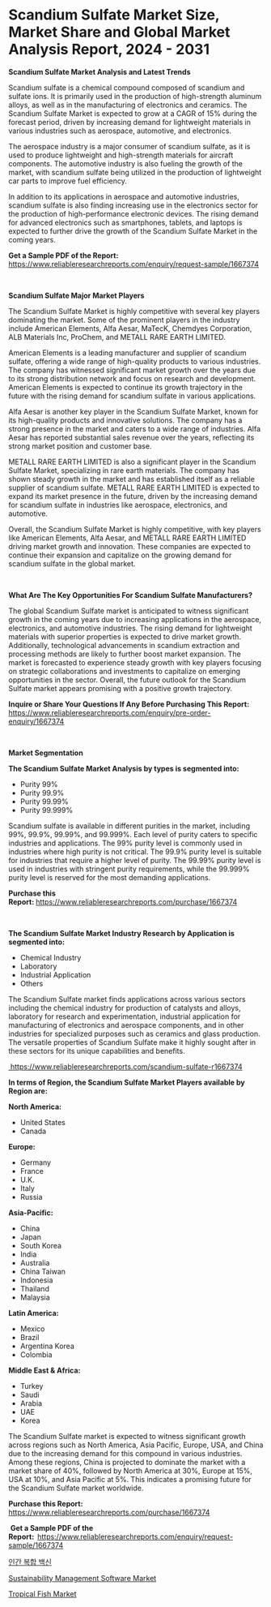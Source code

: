 <p><h1>Scandium Sulfate Market Size, Market Share and Global Market Analysis Report, 2024 - 2031</h1></p><p><strong>Scandium Sulfate Market Analysis and Latest Trends</strong></p>
<p><p>Scandium sulfate is a chemical compound composed of scandium and sulfate ions. It is primarily used in the production of high-strength aluminum alloys, as well as in the manufacturing of electronics and ceramics. The Scandium Sulfate Market is expected to grow at a CAGR of 15% during the forecast period, driven by increasing demand for lightweight materials in various industries such as aerospace, automotive, and electronics.</p><p>The aerospace industry is a major consumer of scandium sulfate, as it is used to produce lightweight and high-strength materials for aircraft components. The automotive industry is also fueling the growth of the market, with scandium sulfate being utilized in the production of lightweight car parts to improve fuel efficiency.</p><p>In addition to its applications in aerospace and automotive industries, scandium sulfate is also finding increasing use in the electronics sector for the production of high-performance electronic devices. The rising demand for advanced electronics such as smartphones, tablets, and laptops is expected to further drive the growth of the Scandium Sulfate Market in the coming years.</p></p>
<p><strong>Get a Sample PDF of the Report:&nbsp;</strong> <a href="https://www.reliableresearchreports.com/enquiry/request-sample/1667374">https://www.reliableresearchreports.com/enquiry/request-sample/1667374</a></p>
<p>&nbsp;</p>
<p><strong>Scandium Sulfate Major Market Players</strong></p>
<p><p>The Scandium Sulfate Market is highly competitive with several key players dominating the market. Some of the prominent players in the industry include American Elements, Alfa Aesar, MaTecK, Chemdyes Corporation, ALB Materials Inc, ProChem, and METALL RARE EARTH LIMITED.</p><p>American Elements is a leading manufacturer and supplier of scandium sulfate, offering a wide range of high-quality products to various industries. The company has witnessed significant market growth over the years due to its strong distribution network and focus on research and development. American Elements is expected to continue its growth trajectory in the future with the rising demand for scandium sulfate in various applications.</p><p>Alfa Aesar is another key player in the Scandium Sulfate Market, known for its high-quality products and innovative solutions. The company has a strong presence in the market and caters to a wide range of industries. Alfa Aesar has reported substantial sales revenue over the years, reflecting its strong market position and customer base.</p><p>METALL RARE EARTH LIMITED is also a significant player in the Scandium Sulfate Market, specializing in rare earth materials. The company has shown steady growth in the market and has established itself as a reliable supplier of scandium sulfate. METALL RARE EARTH LIMITED is expected to expand its market presence in the future, driven by the increasing demand for scandium sulfate in industries like aerospace, electronics, and automotive.</p><p>Overall, the Scandium Sulfate Market is highly competitive, with key players like American Elements, Alfa Aesar, and METALL RARE EARTH LIMITED driving market growth and innovation. These companies are expected to continue their expansion and capitalize on the growing demand for scandium sulfate in the global market.</p></p>
<p>&nbsp;</p>
<p><strong>What Are The Key Opportunities For Scandium Sulfate Manufacturers?</strong></p>
<p><p>The global Scandium Sulfate market is anticipated to witness significant growth in the coming years due to increasing applications in the aerospace, electronics, and automotive industries. The rising demand for lightweight materials with superior properties is expected to drive market growth. Additionally, technological advancements in scandium extraction and processing methods are likely to further boost market expansion. The market is forecasted to experience steady growth with key players focusing on strategic collaborations and investments to capitalize on emerging opportunities in the sector. Overall, the future outlook for the Scandium Sulfate market appears promising with a positive growth trajectory.</p></p>
<p><strong>Inquire or Share Your Questions If Any Before Purchasing This Report:</strong> <a href="https://www.reliableresearchreports.com/enquiry/pre-order-enquiry/1667374">https://www.reliableresearchreports.com/enquiry/pre-order-enquiry/1667374</a></p>
<p>&nbsp;</p>
<p><strong>Market Segmentation</strong></p>
<p><strong>The Scandium Sulfate Market Analysis by types is segmented into:</strong></p>
<p><ul><li>Purity 99%</li><li>Purity 99.9%</li><li>Purity 99.99%</li><li>Purity 99.999%</li></ul></p>
<p><p>Scandium sulfate is available in different purities in the market, including 99%, 99.9%, 99.99%, and 99.999%. Each level of purity caters to specific industries and applications. The 99% purity level is commonly used in industries where high purity is not critical. The 99.9% purity level is suitable for industries that require a higher level of purity. The 99.99% purity level is used in industries with stringent purity requirements, while the 99.999% purity level is reserved for the most demanding applications.</p></p>
<p><strong>Purchase this Report:&nbsp;</strong><a href="https://www.reliableresearchreports.com/purchase/1667374">https://www.reliableresearchreports.com/purchase/1667374</a></p>
<p>&nbsp;</p>
<p><strong>The Scandium Sulfate Market Industry Research by Application is segmented into:</strong></p>
<p><ul><li>Chemical Industry</li><li>Laboratory</li><li>Industrial Application</li><li>Others</li></ul></p>
<p><p>The Scandium Sulfate market finds applications across various sectors including the chemical industry for production of catalysts and alloys, laboratory for research and experimentation, industrial application for manufacturing of electronics and aerospace components, and in other industries for specialized purposes such as ceramics and glass production. The versatile properties of Scandium Sulfate make it highly sought after in these sectors for its unique capabilities and benefits.</p></p>
<p><a href="https://www.reliableresearchreports.com/scandium-sulfate-r1667374">&nbsp;https://www.reliableresearchreports.com/scandium-sulfate-r1667374</a></p>
<p><strong>In terms of Region, the Scandium Sulfate Market Players available by Region are:</strong></p>
<p>
    <p> <strong> North America: </strong>
        <ul>
            <li>United States</li>
            <li>Canada</li>
        </ul>
        </p> 
    <p> <strong> Europe: </strong>
        <ul>
            <li>Germany</li>
            <li>France</li>
            <li>U.K.</li>
            <li>Italy</li>
            <li>Russia</li>
        </ul>
        </p> 
    <p> <strong> Asia-Pacific: </strong>
        <ul>
            <li>China</li>
            <li>Japan</li>
            <li>South Korea</li>
            <li>India</li>
            <li>Australia</li>
            <li>China Taiwan</li>
            <li>Indonesia</li>
            <li>Thailand</li>
            <li>Malaysia</li>
        </ul>
        </p> 
    <p> <strong> Latin America: </strong>
        <ul>
            <li>Mexico</li>
            <li>Brazil</li>
            <li>Argentina Korea</li>
            <li>Colombia</li>
        </ul>
        </p> 
    <p> <strong> Middle East & Africa: </strong>
        <ul>
            <li>Turkey</li>
            <li>Saudi</li>
            <li>Arabia</li>
            <li>UAE</li>
            <li>Korea</li>
        </ul>
    </p>
    </p>
<p><p>The Scandium Sulfate market is expected to witness significant growth across regions such as North America, Asia Pacific, Europe, USA, and China due to the increasing demand for this compound in various industries. Among these regions, China is projected to dominate the market with a market share of 40%, followed by North America at 30%, Europe at 15%, USA at 10%, and Asia Pacific at 5%. This indicates a promising future for the Scandium Sulfate market worldwide.</p></p>
<p><strong>Purchase this Report: </strong><a href="https://www.reliableresearchreports.com/purchase/1667374">https://www.reliableresearchreports.com/purchase/1667374</a></p>
<p>&nbsp;<strong>Get a Sample PDF of the Report:&nbsp;&nbsp;</strong><a href="https://www.reliableresearchreports.com/enquiry/request-sample/1667374">https://www.reliableresearchreports.com/enquiry/request-sample/1667374</a></p>
<p><strong></strong></p>
<p><p><a href="https://github.com/rick7624/Market-Research-Report-List-1/blob/main/557955652555.md">인간 복합 백신</a></p><p><a href="https://www.linkedin.com/pulse/sustainability-management-softwarenbspmarket-focuses-market-zwtce?trackingId=tPHRQfjQfsU3hv7MRkvBCw%3D%3D">Sustainability Management Software Market</a></p><p><a href="https://www.linkedin.com/pulse/tropical-fish-market-analysis-sze-forecasted-period-from-pynre?trackingId=2S6Km539VK%2FPaTdx6YefMA%3D%3D">Tropical Fish Market</a></p></p>